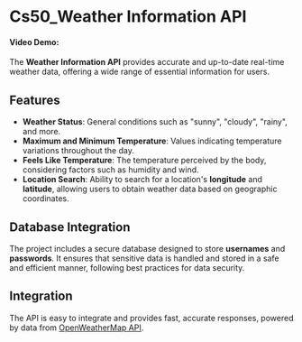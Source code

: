 # Cs50_Weather Information API

#### Video Demo: <URL HERE>

The **Weather Information API** provides accurate and up-to-date real-time weather data, offering a wide range of essential information for users.

## Features

- **Weather Status**: General conditions such as "sunny", "cloudy", "rainy", and more.
- **Maximum and Minimum Temperature**: Values indicating temperature variations throughout the day.
- **Feels Like Temperature**: The temperature perceived by the body, considering factors such as humidity and wind.
- **Location Search**: Ability to search for a location's **longitude** and **latitude**, allowing users to obtain weather data based on geographic coordinates.

## Database Integration

The project includes a secure database designed to store **usernames** and **passwords**. It ensures that sensitive data is handled and stored in a safe and efficient manner, following best practices for data security.

## Integration

The API is easy to integrate and provides fast, accurate responses, powered by data from [OpenWeatherMap API](https://openweathermap.org/api).
